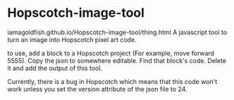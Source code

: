 # Hopscotch-image-tool
iamagoldfish.github.io/Hopscotch-image-tool/thing.html
A javascript tool to turn an image into Hopscotch pixel art code.

to use, add a block to a Hopscotch project (For example, move forward 5555).
Copy the json to somewhere editable. Find that block's code. Delete it and add the output of this tool.

Currently, there is a bug in Hopscotch which means that this code won't work unless you set the version attribute of the json file to 24.
